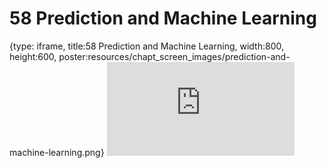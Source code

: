 # 58 Prediction and Machine Learning
 
{type: iframe, title:58 Prediction and Machine Learning, width:800, height:600, poster:resources/chapt_screen_images/prediction-and-machine-learning.png}
![](https://datatrail-jhu.github.io/DataTrail_ReOrg/no_toc/prediction-and-machine-learning.html)
 

 
